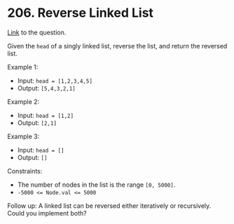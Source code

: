 # 206. Reverse Linked List

[Link](https://leetcode.com/problems/reverse-linked-list/description/) to the question.

Given the `head` of a singly linked list, reverse the list, and return the reversed list.

 
Example 1:

- Input: `head = [1,2,3,4,5]`
- Output: `[5,4,3,2,1]`

Example 2:

- Input: `head = [1,2]`
- Output: `[2,1]`

Example 3:

- Input: `head = []`
- Output: `[]`
 

Constraints:

- The number of nodes in the list is the range `[0, 5000]`.
- `-5000 <= Node.val <= 5000`
 

Follow up: A linked list can be reversed either iteratively or recursively. Could you implement both?
